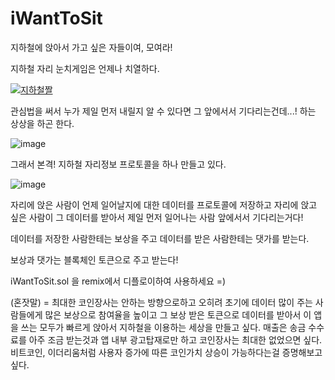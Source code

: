 # iWantToSit
지하철에 앉아서 가고 싶은 자들이여, 모여라!

지하철 자리 눈치게임은 언제나 치열하다.

[![지하철짤](https://user-images.githubusercontent.com/63417540/227166193-26c915ce-e038-42b5-8e10-f7eeea9db3cb.gif)](https://cdn.ppomppu.co.kr/zboard/data3/2018/0206/1517920247_2871_60288F0C_3DAF_417D_831B_248299F005C3.gif)


관심법을 써서 누가 제일 먼저 내릴지 알 수 있다면 그 앞에서서 기다리는건데...! 하는 상상을 하곤 한다.

![image](https://user-images.githubusercontent.com/63417540/227167332-e4c91caa-83cb-4461-927c-64baaa3dae2e.png)

그래서 본격! 지하철 자리정보 프로토콜을 하나 만들고 있다.

![image](https://user-images.githubusercontent.com/63417540/227167894-4e9bcd4b-8c30-47cc-8ba1-bb8408916157.png)

자리에 앉은 사람이 언제 일어날지에 대한 데이터를 프로토콜에 저장하고
자리에 앉고 싶은 사람이 그 데이터를 받아서 제일 먼저 일어나는 사람 앞에서서 기다리는거다!

데이터를 저장한 사람한테는 보상을 주고
데이터를 받은 사람한테는 댓가를 받는다.

보상과 댓가는 블록체인 토큰으로 주고 받는다!

iWantToSit.sol 을 remix에서 디플로이하여 사용하세요 =)

(혼잣말) = 최대한 코인장사는 안하는 방향으로하고 오히려 초기에 데이터 많이 주는 사람들에게 많은 보상으로 참여율을 높이고 그 보상 받은 토큰으로 데이터를 받아서 이 앱을 쓰는 모두가 빠르게 앉아서 지하철을 이용하는 세상을 만들고 싶다. 매출은 송금 수수료를 아주 조금 받는것과 앱 내부 광고탑재로만 하고 코인장사는 최대한 없었으면 싶다. 비트코인, 이더리움처럼 사용자 증가에 따른 코인가치 상승이 가능하다는걸 증명해보고 싶다.

